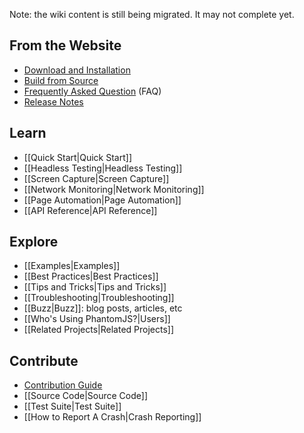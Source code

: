 Note: the wiki content is still being migrated. It may not complete yet.

## From the Website

* [Download and Installation](http://phantomjs.org/download.html)
* [Build from Source](http://phantomjs.org/build.html)
* [Frequently Asked Question](http://phantomjs.org/faq.html) (FAQ)
* [Release Notes](http://phantomjs.org/releases.html)

## Learn

* [[Quick Start|Quick Start]]
* [[Headless Testing|Headless Testing]]
* [[Screen Capture|Screen Capture]]
* [[Network Monitoring|Network Monitoring]]
* [[Page Automation|Page Automation]]
* [[API Reference|API Reference]]

## Explore

* [[Examples|Examples]]
* [[Best Practices|Best Practices]]
* [[Tips and Tricks|Tips and Tricks]]
* [[Troubleshooting|Troubleshooting]]
* [[Buzz|Buzz]]: blog posts, articles, etc
* [[Who's Using PhantomJS?|Users]]
* [[Related Projects|Related Projects]]

## Contribute

* [Contribution Guide](https://github.com/ariya/phantomjs/blob/master/CONTRIBUTING.md)
* [[Source Code|Source Code]]
* [[Test Suite|Test Suite]]
* [[How to Report A Crash|Crash Reporting]]